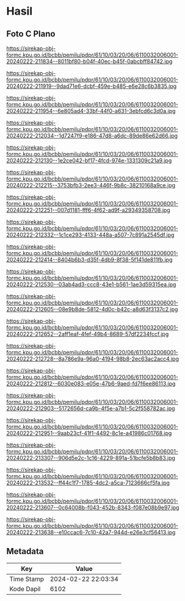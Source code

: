 # Hasil

## Foto C Plano

https://sirekap-obj-formc.kpu.go.id/bcbb/pemilu/pdpr/61/10/03/20/06/6110032006001-20240222-211834--8011bf80-b04f-40ec-b45f-0abcbff84742.jpg

https://sirekap-obj-formc.kpu.go.id/bcbb/pemilu/pdpr/61/10/03/20/06/6110032006001-20240222-211919--9dad71e6-dcbf-459e-b485-e6e28c6b3835.jpg

https://sirekap-obj-formc.kpu.go.id/bcbb/pemilu/pdpr/61/10/03/20/06/6110032006001-20240222-211954--6e805ad4-33bf-44f0-a631-3ebfcd6c3d0a.jpg

https://sirekap-obj-formc.kpu.go.id/bcbb/pemilu/pdpr/61/10/03/20/06/6110032006001-20240222-212034--1d7247f9-e186-47d8-a6dc-89de86e62d66.jpg

https://sirekap-obj-formc.kpu.go.id/bcbb/pemilu/pdpr/61/10/03/20/06/6110032006001-20240222-212130--1e2ce042-bf17-4fcd-974e-1331309c21a9.jpg

https://sirekap-obj-formc.kpu.go.id/bcbb/pemilu/pdpr/61/10/03/20/06/6110032006001-20240222-212215--3753bfb3-2ee3-446f-9b8c-38210168a9ce.jpg

https://sirekap-obj-formc.kpu.go.id/bcbb/pemilu/pdpr/61/10/03/20/06/6110032006001-20240222-212251--007d1181-fff6-4f62-ad9f-a29349358708.jpg

https://sirekap-obj-formc.kpu.go.id/bcbb/pemilu/pdpr/61/10/03/20/06/6110032006001-20240222-212332--1c1ce293-4133-448a-a507-7c891a2545df.jpg

https://sirekap-obj-formc.kpu.go.id/bcbb/pemilu/pdpr/61/10/03/20/06/6110032006001-20240222-212414--8404b6b3-d35f-4db9-8f38-5f141de811fb.jpg

https://sirekap-obj-formc.kpu.go.id/bcbb/pemilu/pdpr/61/10/03/20/06/6110032006001-20240222-212530--03ab4ad3-ccc8-43e1-b561-1ae3d59315ea.jpg

https://sirekap-obj-formc.kpu.go.id/bcbb/pemilu/pdpr/61/10/03/20/06/6110032006001-20240222-212605--08e9b8de-5812-4d0c-b42c-a8d63f3137c2.jpg

https://sirekap-obj-formc.kpu.go.id/bcbb/pemilu/pdpr/61/10/03/20/06/6110032006001-20240222-212652--2aff1eaf-4fef-49b4-8689-57df2234fccf.jpg

https://sirekap-obj-formc.kpu.go.id/bcbb/pemilu/pdpr/61/10/03/20/06/6110032006001-20240222-212728--8a786e9a-96a0-4194-98b8-2ec63ac2acc4.jpg

https://sirekap-obj-formc.kpu.go.id/bcbb/pemilu/pdpr/61/10/03/20/06/6110032006001-20240222-212812--6030e083-e05e-47b6-9aed-fd7f6ee86113.jpg

https://sirekap-obj-formc.kpu.go.id/bcbb/pemilu/pdpr/61/10/03/20/06/6110032006001-20240222-212903--5172656d-ca9b-4f5e-a7b1-5c2f558782ac.jpg

https://sirekap-obj-formc.kpu.go.id/bcbb/pemilu/pdpr/61/10/03/20/06/6110032006001-20240222-212951--9aab23cf-41f1-4492-8c1e-a41986c01768.jpg

https://sirekap-obj-formc.kpu.go.id/bcbb/pemilu/pdpr/61/10/03/20/06/6110032006001-20240222-213307--906d5e2c-1c16-4229-891a-51bcfe5b8b83.jpg

https://sirekap-obj-formc.kpu.go.id/bcbb/pemilu/pdpr/61/10/03/20/06/6110032006001-20240222-213532--ff44c1f7-1785-4dc2-a5ca-7123666cf5fa.jpg

https://sirekap-obj-formc.kpu.go.id/bcbb/pemilu/pdpr/61/10/03/20/06/6110032006001-20240222-213607--0c64008b-f043-452b-8343-f087e08b9e97.jpg

https://sirekap-obj-formc.kpu.go.id/bcbb/pemilu/pdpr/61/10/03/20/06/6110032006001-20240222-213638--e10ccac6-7c10-42a7-944d-e26e3cf56413.jpg


## Metadata

| Key        | Value               |
| ---------- | ------------------- |
| Time Stamp | 2024-02-22 22:03:34 |
| Kode Dapil | 6102                |



